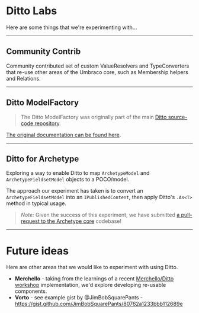 # Ditto Labs

Here are some things that we're experimenting with...

---

## Community Contrib

Community contributed set of custom ValueResolvers and TypeConverters that re-use other areas of the Umbraco core, such as Membership helpers and Relations.

---

## Ditto ModelFactory

> The Ditto ModelFactory was originally part of the main [Ditto source-code repository](https://github.com/leekelleher/umbraco-ditto/).

[The original documentation can be found here](http://umbraco-ditto.readthedocs.org/en/latest/publishedcontentmodelfactory/).

---

## Ditto for Archetype

Exploring a way to enable Ditto to map `ArchetypeModel` and `ArchetypeFieldsetModel` objects to a POCO/model.

The approach our experiment has taken is to convert an `ArchetypeFieldsetModel` into an `IPublishedContent`, then apply Ditto's `.As<T>` method in typical usage.

> *Note:* Given the success of this experiment, we have submitted [a pull-request to the Archetype core](https://github.com/imulus/Archetype/pull/303) codebase!

---

# Future ideas

Here are other areas that we would like to experiment with using Ditto.

* **Merchello** - taking from the learnings of a recent [Merchello/Ditto workshop](https://github.com/BarryFogarty/Merchello.UkFest.Workshop) implementation, we'd explore developing re-usable components.
* **Vorto** - see example gist by @JimBobSquarePants - https://gist.github.com/JimBobSquarePants/80762a1233bbb112689e
